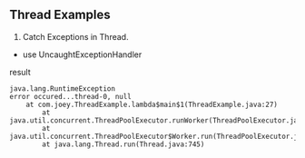 ## Thread Examples

1. Catch Exceptions in Thread. 
- use UncaughtExceptionHandler

result
```
java.lang.RuntimeException
error occured...thread-0, null
    at com.joey.ThreadExample.lambda$main$1(ThreadExample.java:27)
        at java.util.concurrent.ThreadPoolExecutor.runWorker(ThreadPoolExecutor.java:1142)
        at java.util.concurrent.ThreadPoolExecutor$Worker.run(ThreadPoolExecutor.java:617)
        at java.lang.Thread.run(Thread.java:745)

```
